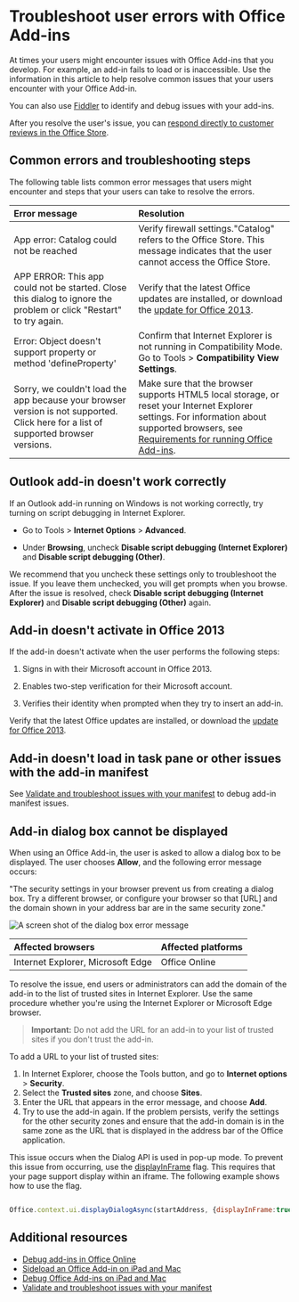 # Troubleshoot user errors with Office Add-ins

At times your users might encounter issues with Office Add-ins that you develop. For example, an add-in fails to load or is inaccessible. Use the information in this article to help resolve common issues that your users encounter with your Office Add-in. 

You can also use [Fiddler](http://www.telerik.com/fiddler) to identify and debug issues with your add-ins.

After you resolve the user's issue, you can [respond directly to customer reviews in the Office Store](https://msdn.microsoft.com/library/jj635874.aspx).

## Common errors and troubleshooting steps

The following table lists common error messages that users might encounter and steps that your users can take to resolve the errors.



|**Error message**|**Resolution**|
|:-----|:-----|
|App error: Catalog could not be reached|Verify firewall settings."Catalog" refers to the Office Store. This message indicates that the user cannot access the Office Store.|
|APP ERROR: This app could not be started. Close this dialog to ignore the problem or click "Restart" to try again.|Verify that the latest Office updates are installed, or download the [update for Office 2013](https://support.microsoft.com/en-us/kb/2986156/).|
|Error: Object doesn't support property or method 'defineProperty'|Confirm that Internet Explorer is not running in Compatibility Mode. Go to Tools >  **Compatibility View Settings**.|
|Sorry, we couldn't load the app because your browser version is not supported. Click here for a list of supported browser versions.|Make sure that the browser supports HTML5 local storage, or reset your Internet Explorer settings. For information about supported browsers, see [Requirements for running Office Add-ins](../../docs/overview/requirements-for-running-office-add-ins.md).|

## Outlook add-in doesn't work correctly

If an Outlook add-in running on Windows is not working correctly, try turning on script debugging in Internet Explorer. 


- Go to Tools >  **Internet Options** > **Advanced**.
    
- Under  **Browsing**, uncheck  **Disable script debugging (Internet Explorer)** and **Disable script debugging (Other)**.
    
We recommend that you uncheck these settings only to troubleshoot the issue. If you leave them unchecked, you will get prompts when you browse. After the issue is resolved, check  **Disable script debugging (Internet Explorer)** and **Disable script debugging (Other)** again.


## Add-in doesn't activate in Office 2013

If the add-in doesn't activate when the user performs the following steps:


1. Signs in with their Microsoft account in Office 2013.
    
2. Enables two-step verification for their Microsoft account.
    
3. Verifies their identity when prompted when they try to insert an add-in.
    
Verify that the latest Office updates are installed, or download the [update for Office 2013](https://support.microsoft.com/en-us/kb/2986156/).

## Add-in doesn't load in task pane or other issues with the add-in manifest

See [Validate and troubleshoot issues with your manifest](troubleshoot-manifest.md) to debug add-in manifest issues.

## Add-in dialog box cannot be displayed

When using an Office Add-in, the user is asked to allow a dialog box to be displayed. The user chooses **Allow**, and the following error message occurs:

"The security settings in your browser prevent us from creating a dialog box. Try a different browser, or configure your browser so that [URL] and the domain shown in your address bar are in the same security zone."

![A screen shot of the dialog box error message](http://i.imgur.com/3mqmlgE.png)

|**Affected browsers**|**Affected platforms**|
|:--------------------|:---------------------|
|Internet Explorer, Microsoft Edge|Office Online|

To resolve the issue, end users or administrators can add the domain of the add-in to the list of trusted sites in Internet Explorer. Use the same procedure whether you're using the Internet Explorer or Microsoft Edge browser.

>**Important:** Do not add the URL for an add-in to your list of trusted sites if you don't trust the add-in.

To add a URL to your list of trusted sites:

1. In Internet Explorer, choose the Tools button, and go to **Internet options** > **Security**.
2. Select the **Trusted sites** zone, and choose **Sites**.
3. Enter the URL that appears in the error message, and choose **Add**.
4. Try to use the add-in again. If the problem persists, verify the settings for the other security zones and ensure that the add-in domain is in the same zone as the URL that is displayed in the address bar of the Office application.

This issue occurs when the Dialog API is used in pop-up mode. To prevent this issue from occurring, use the [displayInFrame](../../reference/shared/officeui.displaydialogasync.md) flag. This requires that your page support display within an iframe. The following example shows how to use the flag.

```js

Office.context.ui.displayDialogAsync(startAddress, {displayInFrame:true}, callback);
```

## Additional resources

- [Debug add-ins in Office Online](../testing/debug-add-ins-in-office-online.md) 
- [Sideload an Office Add-in on iPad and Mac](../testing/sideload-an-office-add-in-on-ipad-and-mac.md)  
- [Debug Office Add-ins on iPad and Mac](../testing/debug-office-add-ins-on-ipad-and-mac.md)  
- [Validate and troubleshoot issues with your manifest](troubleshoot-manifest.md)
    
